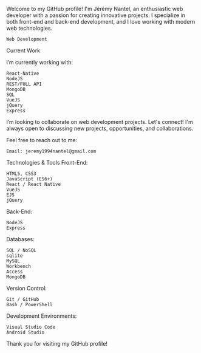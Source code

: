 Welcome to my GitHub profile! I'm Jérémy Nantel, an enthusiastic web developer with a passion for creating innovative projects. I specialize in both front-end and back-end development, and I love working with modern web technologies.


    Web Development

Current Work

I’m currently working with:

    React-Native
    NodeJS
    REST/FULL API
    MongoDB
    SQL
    VueJS
    jQuery
    Express


I’m looking to collaborate on web development projects. Let's connect! I'm always open to discussing new projects, opportunities, and collaborations.


Feel free to reach out to me:

    Email: jeremy1994nantel@gmail.com

Technologies & Tools
 Front-End:

    HTML5, CSS3
    JavaScript (ES6+)
    React / React Native
    VueJS
    EJS
    jQuery

   Back-End:

    NodeJS
    Express

Databases:

    SQL / NoSQL
    sqlite
    MySQL
    Workbench
    Access
    MongoDB

Version Control:

    Git / GitHub
    Bash / PowerShell

Development Environments:

    Visual Studio Code
    Android Studio

 Thank you for visiting my GitHub profile! 

